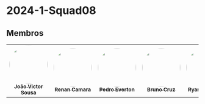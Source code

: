 # 2024-1-Squad08

## Membros

<table>
  <tr>
    <td align="center"><a href="https://github.com/Discicle"><img style="border-radius: 50%;" src="https://github.com/Discicle.png?size=100" width="100px;" alt=""/><br /><sub><b>João Victor Sousa</b></sub></a><br />
    <td align="center"><a href="https://github.com/Renurin"><img style="border-radius: 50%;" src="https://github.com/Renurin.png?size=100" width="100px;" alt=""/><br /><sub><b>Renan Camara</b></sub></a><b/>
    <td align="center"><a href="https://github.com/pedroeverton217"><img style="border-radius: 50%;" src="https://github.com/pedroeverton217.png?size=100" width="100px;" alt=""/><br /><sub><b>Pedro Everton</b></sub></a<br/>
    <td align="center"><a href="https://github.com/Brunocrzz"><img style="border-radius: 50%;" src="https://github.com/Brunocrzz.png?size=100" width="100px;" alt=""/><br /><sub><b>Bruno Cruz</</sub</a<br/<ahref="Link git" title="Rocketseat"></a></td>
    <td align="center"><a href="https://github.com/RA-Salles"><img style="border-radius: 50%;" src="https://github.com/RA-Salles.png?size=100" width="100px;" alt=""/><br /><sub><b>Ryan Augusto</b></sub></a><br />
  </tr>
</table>
